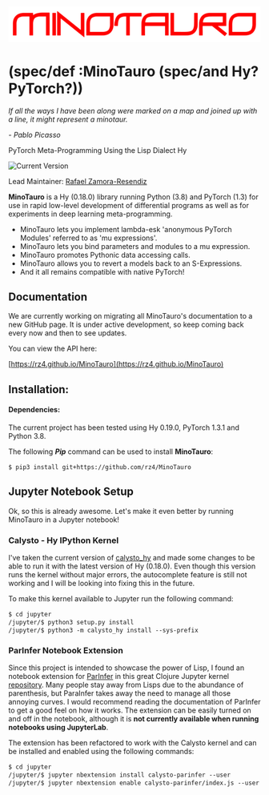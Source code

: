 ![LOGO](docs/_static/imgs/logo.png)
# (spec/def :MinoTauro (spec/and Hy? PyTorch?))

*If all the ways I have been along were marked on a map and joined up with a line, it might represent a minotaur.*

*- Pablo Picasso*

PyTorch Meta-Programming Using the Lisp Dialect Hy

![Current Version](https://img.shields.io/badge/version-0.0.9-yellow.svg)

Lead Maintainer: [Rafael Zamora-Resendiz](https://github.com/rz4)

**MinoTauro** is a Hy (0.18.0) library running Python (3.8) and PyTorch (1.3)
for use in rapid low-level development of differential programs as well as
for experiments in deep learning meta-programming.

- MinoTauro lets you implement lambda-esk 'anonymous PyTorch Modules' referred to as 'mu expressions'.
- MinoTauro lets you bind parameters and modules to a mu expression.
- MinoTauro promotes Pythonic data accessing calls.
- MinoTauro allows you to revert a models back to an S-Expressions.
- And it all remains compatible with native PyTorch!

## Documentation

We are currently working on migrating all MinoTauro's documentation to
a new GitHub page. It is under active development, so keep coming back every now and then
to see updates.

You can view the API here:

[https://rz4.github.io/MinoTauro](https://rz4.github.io/MinoTauro)


## Installation:

#### Dependencies:

The current project has been tested using Hy 0.19.0, PyTorch 1.3.1 and
Python 3.8.

The following ***Pip*** command can be used to install **MinoTauro**:

```
$ pip3 install git+https://github.com/rz4/MinoTauro
```

## Jupyter Notebook Setup

Ok, so this is already awesome. Let's make it even better by running MinoTauro in
a Jupyter notebook!

### Calysto - Hy IPython Kernel

I've taken the current version of [calysto_hy](https://github.com/Calysto/calysto_hy)
and made some changes to be able to run it with the latest version of Hy (0.18.0). Even though
this version runs the kernel without major errors, the autocomplete feature is still not working
and I will be looking into fixing this in the future.

To make this kernel available to Jupyter run the following command:

```
$ cd jupyter
/jupyter/$ python3 setup.py install
/jupyter/$ python3 -m calysto_hy install --sys-prefix

```

### ParInfer Notebook Extension

Since this project is intended to showcase the power of Lisp, I found an notebook extension
for [ParInfer](https://github.com/shaunlebron/parinfer) in this great Clojure Jupyter kernel
[repository](https://github.com/clojupyter/lein-jupyter). Many people stay away
from Lisps due to the abundance of parenthesis, but ParaInfer takes away the need to
manage all those annoying curves. I would recommend reading the documentation of
ParInfer to get a good feel on how it works. The extension can be easily turned
on and off in the notebook, although it is **not currently available when running
notebooks using JupyterLab**.

The extension has been refactored to work with the Calysto kernel and can be
installed and enabled using the following commands:

```
$ cd jupyter
/jupyter/$ jupyter nbextension install calysto-parinfer --user
/jupyter/$ jupyter nbextension enable calysto-parinfer/index.js --user

```
